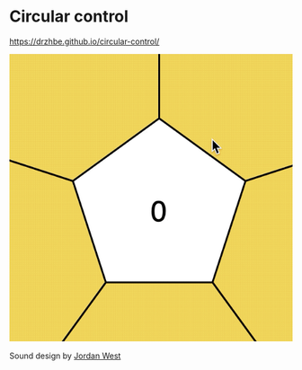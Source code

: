 # Circular control

https://drzhbe.github.io/circular-control/

![demo](./circular-control.gif)

Sound design by [Jordan West](https://github.com/jordwest)
